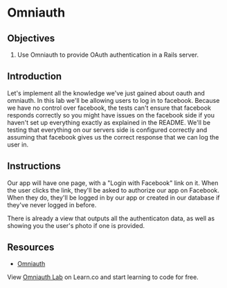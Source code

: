 # Omniauth

## Objectives

1. Use Omniauth to provide OAuth authentication in a Rails server.

## Introduction

Let's implement all the knowledge we've just gained about oauth and omniauth.  In this lab we'll be allowing users to log in to facebook.  Because we have no control over facebook, the tests can't ensure that facebook responds correctly so you might have issues on the facebook side if you haven't set up everything exactly as explained in the README.  We'll be testing that everything on our servers side is configured correctly and assuming that facebook gives us the correct response that we can log the user in.

## Instructions

Our app will have one page, with a "Login with Facebook" link on it. When the user clicks the link, they'll be asked to authorize our app on Facebook. When they do, they'll be logged in by our app or created in our database if they've never logged in before.

There is already a view that outputs all the authenticaton data, as well as showing you the user's photo if one is provided.

## Resources
  * [Omniauth]

[Omniauth]: https://github.com/intridea/omniauth
[facebook_dev]: https://developers.facebook.com
[facebook_info_fields]: https://developers.facebook.com/docs/graph-api/reference/user/
<p class='util--hide'>View <a href='https://learn.co/lessons/omniauth_lab'>Omniauth Lab</a> on Learn.co and start learning to code for free.</p>
